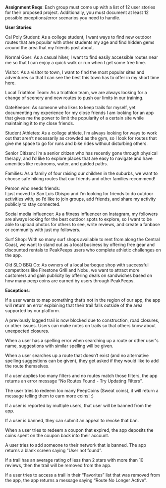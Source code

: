 **Assignment Reqs**:
Each group must come up with a list of 12 user stories for their proposed project. Additionally, you must document at least 12 possible exceptions/error scenarios you need to handle. 

**User Stories**:

Cal Poly Student: As a college student, I want ways to find new outdoor routes that are popular with other students my age and find hidden gems around the area that my friends post about.

Normal Goer: As a casual hiker, I want to find easily accessible routes near me so that I can enjoy a quick walk or run when I get some free time. 

Visitor: As a visitor to town, I want to find the most popular sites and adventures so that I can see the best this town has to offer in my short time here.

Local Triathlon Team: As a triathlon team, we are always looking for a change of scenery and new routes to push our limits in our training.

GateKeeper: As someone who likes to keep trails for myself, yet documenting my experience for my close friends I am looking for an app that gives me the power to limit the popularity of a certain site while maintaining it to my close friends.

Student Athletes: As a college athlete, I’m always looking for ways to work out that aren’t necessarily as crowded as the gym, so I look for routes that give me space to go for runs and bike rides without disturbing others. 

Senior Citizen: I’m a senior citizen who has recently gone through physical therapy, and I’d like to explore places that are easy to navigate and have amenities like restrooms, water, and guided paths. 

Families: As a family of four raising our children in the suburbs, we want to choose safe hiking routes that our friends and other families recommend! 

Person who needs friends:  
I just moved to San Luis Obispo and I’m looking for friends to do outdoor activities with, so I’d like to join groups, add friends, and share my activity publicly to stay connected.

Social media influencer: 
As a fitness influencer on Instagram, my followers are always looking for the best outdoor spots to explore, so I want to be able to upload photos for others to see, write reviews, and create a fanbase or community with just my followers. 

Surf Shop: With so many surf shops available to rent from along the Central Coast, we want to stand out as a local business by offering free gear and discounted rentals to PeakPeeps users who complete athletic challenges on the app. 

Old SLO BBQ Co: As owners of a local barbeque shop with successful competitors like Firestone Grill and Nobu, we want to attract more customers and gain publicity by offering deals on sandwiches based on how many peep coins are earned by users through PeakPeeps. 


**Exceptions**:

If a user wants to map something that’s not in the region of our app, the app will return an error explaining that their trail falls outside of the area supported by our platform. 

A previously logged trail is now blocked due to construction, road closures, or other issues. Users can make notes on trails so that others know about unexpected closures. 

When a user has a spelling error when searching up a route or other user's name, suggestions with similar spelling will be given.

When a user searches up a route that doesn’t exist (and no alternative spelling suggestions can be given), they get asked if they would like to add the route themselves.

If a user applies too many filters and no routes match those filters, the app returns an error message “No Routes Found - Try Updating Filters”. 

The user tries to redeem too many PeepCoins (Sweat coins), it will return a message telling them to earn more coins! :)

If a user is reported by multiple users, that user will be banned from the app. 

If a user is banned, they can submit an appeal to revoke that ban. 

When a user tries to redeem a coupon that expired, the app deposits the coins spent on the coupon back into their account.

A user tries to add someone to their network that is banned. The app returns a blank screen saying “User not found”.

If a trail has an average rating of less than 2 stars with more than 10 reviews, then the trail will be removed from the app.

If a user tries to access a trail in their “Favorites” list that was removed from the app, the app returns a message saying “Route No Longer Active”. 
